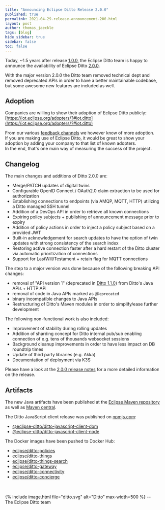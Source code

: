 ```yaml
---
title: "Announcing Eclipse Ditto Release 2.0.0"
published: true
permalink: 2021-04-29-release-announcement-200.html
layout: post
author: thomas_jaeckle
tags: [blog]
hide_sidebar: true
sidebar: false
toc: false
---
```


Today, ~1.5 years after release [1.0.0](2019-12-12-release-announcement-100.html), the Eclipse Ditto team is happy to 
announce the availability of Eclipse Ditto [2.0.0](https://projects.eclipse.org/projects/iot.ditto/releases/2.0.0).

With the major version 2.0.0 the Ditto team removed technical dept and removed deprecated APIs in order to have a 
better maintainable codebase, but some awesome new features are included as well.


## Adoption

Companies are willing to show their adoption of Eclipse Ditto publicly: [https://iot.eclipse.org/adopters/?#iot.ditto](https://iot.eclipse.org/adopters/?#iot.ditto)

From our various [feedback channels](feedback.html) we however know of more adoption.  
If you are making use of Eclipse Ditto, it would be great to show your adoption by adding your company to that list of 
known adopters.  
In the end, that's one main way of measuring the success of the project.


## Changelog

The main changes and additions of Ditto 2.0.0 are:

* Merge/PATCH updates of digital twins
* Configurable OpenID Connect / OAuth2.0 claim extraction to be used for authorization
* Establishing connections to endpoints (via AMQP, MQTT, HTTP) utilizing a Ditto managed SSH tunnel
* Addition of a DevOps API in order to retrieve all known connections
* Expiring policy subjects + publishing of announcement message prior to expiry
* Addition of policy actions in order to inject a policy subject based on a provided JWT
* Built-in acknowledgement for search updates to have the option of twin updates with strong consistency of the search index
* Restoring active connection faster after a hard restart of the Ditto cluster via automatic prioritization of connections
* Support for LastWill/Testament + retain flag for MQTT connections

The step to a major version was done because of the following breaking API changes:

* removal of "API version 1" (deprecated in [Ditto 1.1.0](release_notes_110.html#deprecations))
  from Ditto's Java APIs + HTTP API
* removal of code in Java APIs marked as `@Deprecated`
* binary incompatible changes to Java APIs
* Restructuring of Ditto's Maven modules in order to simplify/ease further development

The following non-functional work is also included:

* Improvement of stability during rolling updates
* Addition of sharding concept for Ditto internal pub/sub enabling connection of e.g. tens of thousands websocket sessions
* Background cleanup improvements in order to have less impact on DB roundtrip times
* Update of third party libraries (e.g. Akka)
* Documentation of deployment via K3S

Please have a look at the [2.0.0 release notes](release_notes_200.html) for a more detailed information on the release.


## Artifacts

The new Java artifacts have been published at the [Eclipse Maven repository](https://repo.eclipse.org/content/repositories/ditto/)
as well as [Maven central](https://repo1.maven.org/maven2/org/eclipse/ditto/).

The Ditto JavaScript client release was published on [npmjs.com](https://www.npmjs.com/~eclipse_ditto):
* [@eclipse-ditto/ditto-javascript-client-dom](https://www.npmjs.com/package/@eclipse-ditto/ditto-javascript-client-dom)
* [@eclipse-ditto/ditto-javascript-client-node](https://www.npmjs.com/package/@eclipse-ditto/ditto-javascript-client-node)


The Docker images have been pushed to Docker Hub:
* [eclipse/ditto-policies](https://hub.docker.com/r/eclipse/ditto-policies/)
* [eclipse/ditto-things](https://hub.docker.com/r/eclipse/ditto-things/)
* [eclipse/ditto-things-search](https://hub.docker.com/r/eclipse/ditto-things-search/)
* [eclipse/ditto-gateway](https://hub.docker.com/r/eclipse/ditto-gateway/)
* [eclipse/ditto-connectivity](https://hub.docker.com/r/eclipse/ditto-connectivity/)
* [eclipse/ditto-concierge](https://hub.docker.com/r/eclipse/ditto-concierge/)

<br/>
<br/>
{% include image.html file="ditto.svg" alt="Ditto" max-width=500 %}
--<br/>
The Eclipse Ditto team
